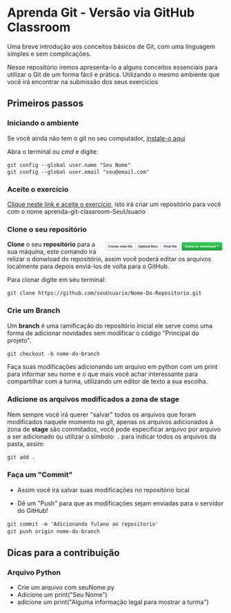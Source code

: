 # Aprenda Git - Versão via GitHub Classroom

Uma breve introdução aos conceitos básicos de Git, com uma linguagem simples e sem complicações.

Nesse repositório iremos apresenta-lo a alguns conceitos essenciais para utilizar o Git de um forma fácil e prática. Utilizando o mesmo ambiente que você irá encontrar na submissão dos seus exercicios

## Primeiros passos

### Iniciando o ambiente

Se você ainda não tem o git no seu computador, [instale-o aqui](https://git-scm.com/downloads)

Abra o terminal _ou cmd_ e digite:

```
git config --global user.name "Seu Nome"
git config --global user.email "seu@email.com"
```

### Aceite o exercício

[Clique neste link e aceite o exercício](https://classroom.github.com/a/wzv8BIRG), isto irá criar um repositório para você com o nome aprenda-git-classroom-SeuUsuario

### Clone o seu repositório

<img align="right" width="280" src="assets/clone.png" alt="clone este repositorio" />

**Clone** o seu **repositório** para a sua máquina, este comando irá relizar o donwload do repositório, assim você poderá editar os arquivos localmente para depois enviá-los de volta para o GitHub.

Para clonar digite em seu terminal:

```
git clone https://github.com/seuUsuario/Nome-Do-Repositorio.git

```

### Crie um Branch

Um **branch** é uma ramificação do repositório inicial ele serve como uma forma de adicionar novidades sem modificar o código "Principal do projeto".

```markdown
git checkout -b nome-do-branch
```

Faça suas modificações adicionando um arquivo em python com um print para informar seu nome e o que mais você achar interessante para compartilhar com a turma, utilizando um editor de texto a sua escolha.

### Adicione os arquivos modificados a zona de stage

Nem sempre você irá querer "salvar" todos os arquivos que foram modificados naquele momento no git, apenas os arquivos adicionados à zona de **stage** são commitados, você pode especificar arquivo por arquivo a ser adicionado ou utilizar o símbolo: `.` para indicar todos os arquivos da pasta, assim:

``` markdown
git add .
```

### Faça um "Commit"

- Assim você irá salvar suas modificações no repositório local

- Dê um "Push" para que as modificações sejam enviadas para o servidor do GitHub!

```markdown
git commit -m 'Adicionando fulano ao repositorio'
git push origin nome-do-branch
```

## Dicas para a contribuição

### Arquivo Python

- Crie um arquivo com seuNome.py
- Adicione um print("Seu Nome")
- adicione um print("Alguma informação legal para mostrar a turma")

